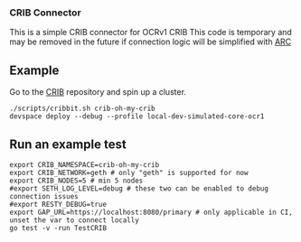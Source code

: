 ### CRIB Connector

This is a simple CRIB connector for OCRv1 CRIB
This code is temporary and may be removed in the future if connection logic will be simplified with [ARC](https://github.com/actions/actions-runner-controller)

## Example

Go to the [CRIB](https://github.com/smartcontractkit/crib) repository and spin up a cluster.

```shell
./scripts/cribbit.sh crib-oh-my-crib
devspace deploy --debug --profile local-dev-simulated-core-ocr1
```

## Run an example test

```shell
export CRIB_NAMESPACE=crib-oh-my-crib
export CRIB_NETWORK=geth # only "geth" is supported for now
export CRIB_NODES=5 # min 5 nodes
#export SETH_LOG_LEVEL=debug # these two can be enabled to debug connection issues
#export RESTY_DEBUG=true
export GAP_URL=https://localhost:8080/primary # only applicable in CI, unset the var to connect locally
go test -v -run TestCRIB
```
